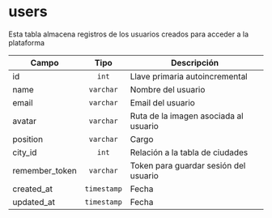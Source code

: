 # users

Esta tabla almacena registros de los usuarios creados para acceder a la plataforma

| Campo        | Tipo           | Descripción  |
| ------------- |:-------------:| ----- |
| id      | `int` | Llave primaria autoincremental |
| name | `varchar` | Nombre del usuario |
| email | `varchar` | Email del usuario |
| avatar | `varchar` | Ruta de la imagen asociada al usuario |
| position | `varchar` | Cargo |
| city_id | `int` | Relación a la tabla de ciudades |
| remember_token | `varchar` | Token para guardar sesión del usuario |
| created_at | `timestamp`      |    Fecha |
| updated_at | `timestamp`      |    Fecha |